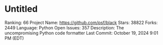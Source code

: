 # Untitled

Ranking: 66
Project Name: https://github.com/psf/black
Stars: 38822
Forks: 2449
Language: Python
Open Issues: 357
Description: The uncompromising Python code formatter
Last Commit: October 19, 2024 9:01 PM (EDT)